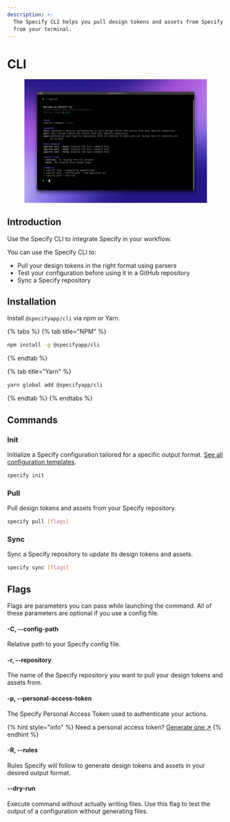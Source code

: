 ```yaml
---
description: >-
  The Specify CLI helps you pull design tokens and assets from Specify right
  from your terminal.
---
```


# CLI

<figure><img src="../front/documentation/.gitbook/assets/cli.jpg" alt=""><figcaption></figcaption></figure>

## Introduction

Use the Specify CLI to integrate Specify in your workflow.

You can use the Specify CLI to:

* Pull your design tokens in the right format using parsers
* Test your configuration before using it in a GitHub repository
* Sync a Specify repository

## Installation

Install `@specifyapp/cli` via npm or Yarn.

{% tabs %}
{% tab title="NPM" %}
```bash
npm install -g @specifyapp/cli
```
{% endtab %}

{% tab title="Yarn" %}
```bash
yarn global add @specifyapp/cli
```
{% endtab %}
{% endtabs %}

## Commands

### Init

Initialize a Specify configuration tailored for a specific output format. [See all configuration templates](https://specifyapp.com/templates).

```bash
specify init
```

### Pull

Pull design tokens and assets from your Specify repository.

```bash
specify pull [flags]
```

### Sync

Sync a Specify repository to update its design tokens and assets.

```bash
specify sync [flags]
```

## Flags

Flags are parameters you can pass while launching the command. All of these parameters are optional if you use a config file.

#### -C, --config-path

Relative path to your Specify config file.

#### -r, --repository

The name of the Specify repository you want to pull your design tokens and assets from.

#### -p, --personal-access-token

The Specify Personal Access Token used to authenticate your actions.

{% hint style="info" %}
Need a personal access token? [Generate one ↗](https://specifyapp.com/user/personal-access-tokens)
{% endhint %}

#### -R, --rules

Rules Specify will follow to generate design tokens and assets in your desired output format.

#### --dry-run

Execute command without actually writing files. Use this flag to test the output of a configuration without generating files.

